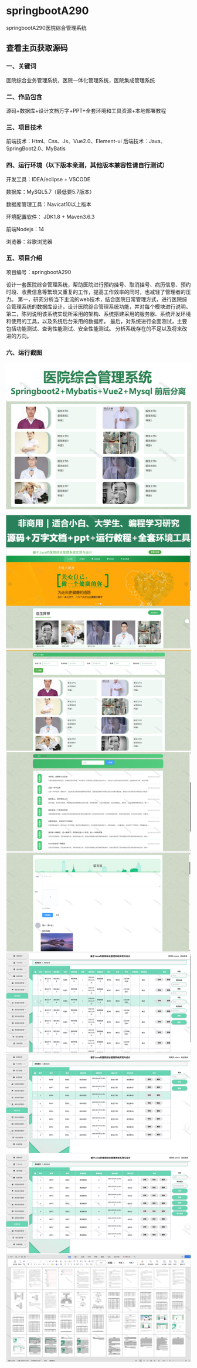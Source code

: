 # springbootA290
springbootA290医院综合管理系统
 
## 查看主页获取源码

### 一、关键词
医院综合业务管理系统，医院一体化管理系统，医院集成管理系统

### 二、作品包含
源码+数据库+设计文档万字+PPT+全套环境和工具资源+本地部署教程

### 三、项目技术
前端技术：Html、Css、Js、Vue2.0、Element-ui 
后端技术：Java、SpringBoot2.0、MyBatis

### 四、运行环境（以下版本亲测，其他版本兼容性请自行测试）
开发工具：IDEA/eclipse  + VSCODE

数据库：MySQL5.7（最低要5.7版本）

数据库管理工具：Navicat10以上版本

环境配置软件： JDK1.8 + Maven3.6.3

前端Nodejs：14

浏览器：谷歌浏览器

### 五、项目介绍
项目编号：springbootA290

设计一套医院综合管理系统，帮助医院进行预约挂号、取消挂号、病历信息、预约时段、收费信息等繁琐又重复的工作，提高工作效率的同时，也减轻了管理者的压力。
第一，研究分析当下主流的web技术，结合医院日常管理方式，进行医院综合管理系统的数据库设计，设计医院综合管理系统功能，并对每个模块进行说明。
第二，陈列说明该系统实现所采用的架构、系统搭建采用的服务器、系统开发环境和使用的工具，以及系统后台采用的数据库。
最后，对系统进行全面测试，主要包括功能测试、查询性能测试、安全性能测试。
分析系统存在的不足以及将来改进的方向。

### 六、运行截图
![cover.png](./cover.png)
![1.png](./1.png)
![2.png](./2.png)
![3.png](./3.png)
![4.png](./4.png)
![5.png](./5.png)
![6.png](./6.png)
![7.png](./7.png)
![8.png](./8.png)
